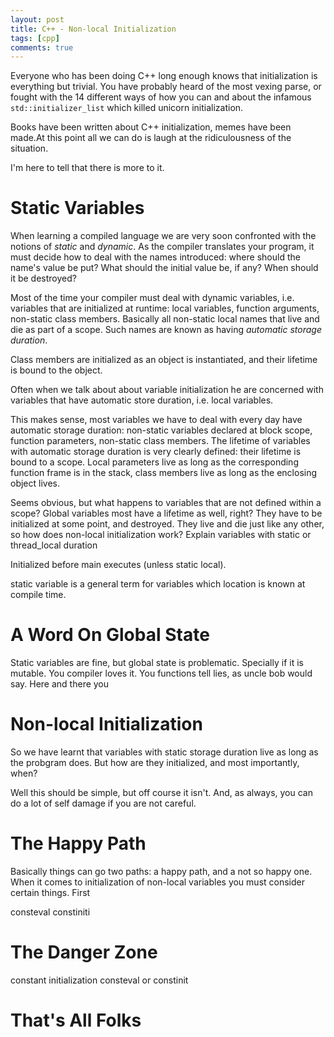 ```yaml
---
layout: post
title: C++ - Non-local Initialization
tags: [cpp]
comments: true
---
```


Everyone who has been doing C++ long enough knows that
initialization is everything but trivial. You have probably heard of the
most vexing parse, or fought with the 14 different ways of how you can and
about the infamous `std::initializer_list` which killed unicorn
initialization.

Books have been written about C++ initialization, memes have been made.At
this point all we can do is laugh at the ridiculousness of the situation.

I'm here to tell that there is more to it.

# Static Variables

When learning a compiled language we are very soon confronted with the notions of _static_ and _dynamic_.
As the compiler translates your program, it must decide how
to deal with the names introduced: where should the name's
value be put? What should the initial value be, if any? When should it be
destroyed? 

Most of the time your compiler must deal with dynamic
variables, i.e. variables that are initialized at runtime: local
variables, function arguments, non-static class members. Basically all
non-static local names that live and die as part of a scope. Such names
are known as having _automatic storage duration_.

Class members are initialized as an object is instantiated, and their lifetime is bound to the object.

Often when we talk about about variable initialization he are concerned
with variables that have automatic store duration, i.e. local variables.

This makes sense, most variables we have to deal with every day have
automatic storage duration: non-static variables declared at block scope,
function parameters, non-static class members. The lifetime of variables
with automatic storage duration is very clearly defined: their lifetime is
bound to a scope. Local parameters live as long as the corresponding
function frame is in the stack, class members live as long as the
enclosing object lives.

Seems obvious, but what happens to variables that are not defined within
a scope? Global variables most have a lifetime as well, right? They have
to be initialized at some point, and destroyed. They live and die just
like any other, so how does non-local initialization work?
Explain variables with static or thread_local duration

Initialized before main executes (unless static local).

static variable is a general term for variables which location is known at compile time.

# A Word On Global State

Static variables are fine, but global state is problematic. Specially if it is mutable.
You compiler loves it. You functions tell lies, as uncle bob would say.
Here and there you 

# Non-local Initialization

So we have learnt that variables with static storage duration live as long
as the probgram does. But how are they initialized, and most importantly,
when?

Well this should be simple, but off course it isn't. And, as always, you
can do a lot of self damage if you are not careful.

# The Happy Path

Basically things can go two paths: a happy path, and a not so happy one.
When it comes to initialization of non-local variables you must consider
certain things. First

consteval constiniti

# The Danger Zone

constant initialization consteval or constinit

# That's All Folks




